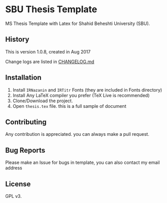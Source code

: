 # SBU Thesis Template
MS Thesis Template with Latex for Shahid Beheshti University (SBU).  

## History
This is version 1.0.8, created in Aug 2017

Change logs are listed in [CHANGELOG.md](CHANGELOG.md)

## Installation
1. Install `IRNazanin` and `IRTitr` Fonts (they are included in Fonts directory)
2. Install Any LaTeX compiler you prefer (TeX Live is recommended)
3. Clone/Download the project.
4. Open `thesis.tex` file. this is a full sample of document

## Contributing
Any contribution is appreciated. you can always make a pull request.

## Bug Reports
Please make an Issue for bugs in template, you can also contact my email address

## License
GPL v3.
